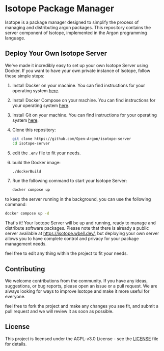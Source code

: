 # Isotope Package Manager

Isotope is a package manager designed to simplify the process of managing and distributing argon packages. This repository contains the server component of Isotope, implemented in the Argon programming language.

## Deploy Your Own Isotope Server

We've made it incredibly easy to set up your own Isotope Server using Docker. If you want to have your own private instance of Isotope, follow these simple steps:

1. Install Docker on your machine. You can find instructions for your operating system [here](https://docs.docker.com/get-docker/).

1. Install Docker Compose on your machine. You can find instructions for your operating system [here](https://docs.docker.com/compose/install/).

1. Install Git on your machine. You can find instructions for your operating system [here](https://git-scm.com/book/en/v2/Getting-Started-Installing-Git).

1. Clone this repository:
   ```bash
   git clone https://github.com/Open-Argon/isotope-server
   cd isotope-server
   ```

1. edit the `.env` file to fit your needs.

1. build the Docker image:
   ```bash
   ./dockerBuild
   ```

1. Run the following command to start your Isotope Server:
   ```bash
   docker compose up
   ```

to keep the server running in the background, you can use the following command:
   ```bash
   docker compose up -d
   ```

That's it! Your Isotope Server will be up and running, ready to manage and distribute software packages. Please note that there is already a public server available at https://isotope.wbell.dev/, but deploying your own server allows you to have complete control and privacy for your package management needs.

feel free to edit any thing within the project to fit your needs.

## Contributing

We welcome contributions from the community. If you have any ideas, suggestions, or bug reports, please open an issue or a pull request. We are always looking for ways to improve Isotope and make it more useful for everyone.

feel free to fork the project and make any changes you see fit, and submit a pull request and we will review it as soon as possible.

## License

This project is licensed under the AGPL-v3.0 License - see the [LICENSE](LICENSE) file for details.
